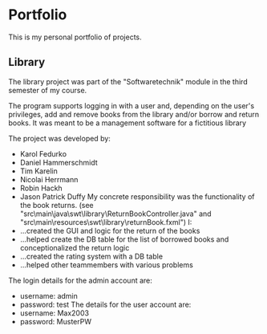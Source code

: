 # Portfolio
This is my personal portfolio of projects.

## Library
The library project was part of the "Softwaretechnik" module in the third semester of my course.

The program supports logging in with a user and, depending on the user's privileges, add and remove books from the library and/or borrow and return books.
It was meant to be a management software for a fictitious library

The project was developed by:
- Karol Fedurko
- Daniel Hammerschmidt
- Tim Karelin
- Nicolai Herrmann
- Robin Hackh
- Jason Patrick Duffy
My concrete responsibility was the functionality of the book returns. 
(see "src\main\java\swt\library\ReturnBookController.java" and "src\main\resources\swt\library\returnBook.fxml")
I:
- ...created the GUI and logic for the return of the books
- ...helped create the DB table for the list of borrowed books and conceptionalized the return logic
- ...created the rating system with a DB table
- ...helped other teammembers with various problems

The login details for the admin account are:
- username: admin
- password: test
The details for the user account are:
- username: Max2003
- password: MusterPW